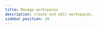 ```yaml
---
title: Manage workspaces
description: create and edit workspaces.
sidebar_position: 20
---
```


<!-- Projects are workspaces in Harness -->